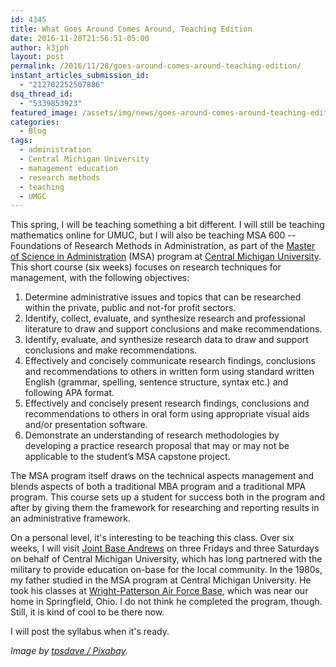 ```yaml
---
id: 4345
title: What Goes Around Comes Around, Teaching Edition
date: 2016-11-28T21:56:51-05:00
author: k3jph
layout: post
permalink: /2016/11/28/goes-around-comes-around-teaching-edition/
instant_articles_submission_id:
  - "212702252507886"
dsq_thread_id:
  - "5339853923"
featured_image: /assets/img/news/goes-around-comes-around-teaching-edition.jpg
categories:
  - Blog
tags:
  - administration
  - Central Michigan University
  - management education
  - research methods
  - teaching
  - UMGC
---
```

This spring, I will be teaching something a bit different.  I will
still be teaching mathematics online for UMUC, but I will also be
teaching MSA 600 -- Foundations of Research Methods in Administration,
as part of the [Master of Science in
Administration](https://www.cmich.edu/Global/Programs/Pages/degrees.aspx?dc=MSA)
(MSA) program at [Central Michigan University](https://www.cmich.edu).
This short course (six weeks) focuses on research techniques for
management, with the following objectives:

1. Determine administrative issues and topics that can be researched
within the private, public and not-for profit sectors.
2. Identify, collect, evaluate, and synthesize research and
professional literature to draw and support conclusions and make
recommendations.
3. Identify, evaluate, and synthesize research data to draw and
support conclusions and make recommendations.
4. Effectively and concisely communicate research findings, conclusions
and recommendations to others in written form using standard written
English (grammar, spelling, sentence structure, syntax etc.) and
following APA format.
5. Effectively and concisely present research findings, conclusions
and recommendations to others in oral form using appropriate visual
aids and/or presentation software.
6. Demonstrate an understanding of research methodologies by
developing a practice research proposal that may or may not be
applicable to the student’s MSA capstone project.

The MSA program itself draws on the technical aspects management
and blends aspects of both a traditional MBA program and a traditional
MPA program.  This course sets up a student for success both in the
program and after by giving them the framework for researching and
reporting results in an administrative framework.

On a personal level, it's interesting to be teaching this class.
Over six weeks, I will visit [Joint Base
Andrews](http://www.andrews.af.mil/) on three Fridays and three
Saturdays on behalf of Central Michigan University, which has long
partnered with the military to provide education on-base for the
local community.  In the 1980s, my father studied in the MSA program
at Central Michigan University.  He took his classes at [Wright-Patterson
Air Force Base](http://www.wpafb.af.mil/), which was near our home
in Springfield, Ohio.  I do not think he completed the program,
though.  Still, it is kind of cool to be there now.

I will post the syllabus when it's ready.

_Image by [tpsdave /
Pixabay](https://pixabay.com/en/language-lab-college-university-181083/)._

